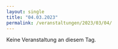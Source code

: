 ```yaml
---
layout: single
title: "04.03.2023"
permalink: /veranstaltungen/2023/03/04/
---
```


Keine Veranstaltung an diesem Tag.
